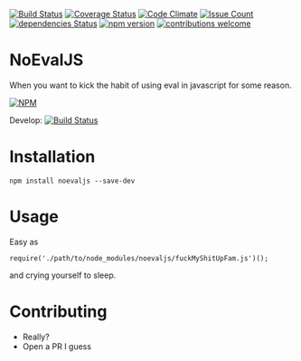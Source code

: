 [![Build Status](https://travis-ci.org/asciifaceman/noevaljs.svg?branch=master)](https://travis-ci.org/asciifaceman/noevaljs) [![Coverage Status](https://coveralls.io/repos/github/asciifaceman/noevaljs/badge.svg?branch=develop)](https://coveralls.io/github/asciifaceman/noevaljs?branch=develop) [![Code Climate](https://codeclimate.com/github/asciifaceman/noevaljs/badges/gpa.svg)](https://codeclimate.com/github/asciifaceman/noevaljs) [![Issue Count](https://codeclimate.com/github/asciifaceman/noevaljs/badges/issue_count.svg)](https://codeclimate.com/github/asciifaceman/noevaljs) [![dependencies Status](https://david-dm.org/asciifaceman/noevaljs/status.svg)](https://david-dm.org/asciifaceman/noevaljs) [![npm version](https://badge.fury.io/js/noevaljs.svg)](https://badge.fury.io/js/noevaljs) [![contributions welcome](https://img.shields.io/badge/contributions-welcome-brightgreen.svg?style=flat)](https://github.com/asciifaceman/noevaljs/issues)
# NoEvalJS
When you want to kick the habit of using eval in javascript for some reason.

[![NPM](https://nodei.co/npm/noevaljs.png?downloads=true&downloadRank=true&stars=true)](https://nodei.co/npm/noevaljs/)

Develop: [![Build Status](https://travis-ci.org/asciifaceman/noevaljs.svg?branch=develop)](https://travis-ci.org/asciifaceman/noevaljs)


# Installation
`npm install noevaljs --save-dev`

# Usage
Easy as 

 `require('./path/to/node_modules/noevaljs/fuckMyShitUpFam.js')();`

 and crying yourself to sleep.

# Contributing
* Really?
* Open a PR I guess